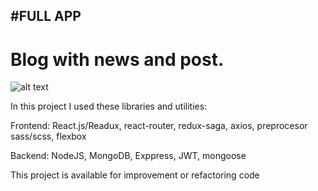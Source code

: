 #FULL APP
---------
# Blog with news and post.

![alt text](https://prnt.sc/oo16fj)

In this project I used these libraries and utilities:

Frontend:
React.js/Readux, react-router, redux-saga, axios, 
preprocesor sass/scss, flexbox

Backend:
NodeJS, MongoDB, Exppress, JWT, mongoose

This project is available for improvement or refactoring code